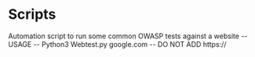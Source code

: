 # Scripts
Automation script to run some common OWASP tests against a website
-- USAGE --
Python3 Webtest.py google.com -- DO NOT ADD https://
